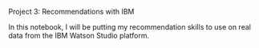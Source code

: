 Project 3: Recommendations with IBM

In this notebook, I will be putting my recommendation skills to use on real data from the IBM Watson Studio platform.
